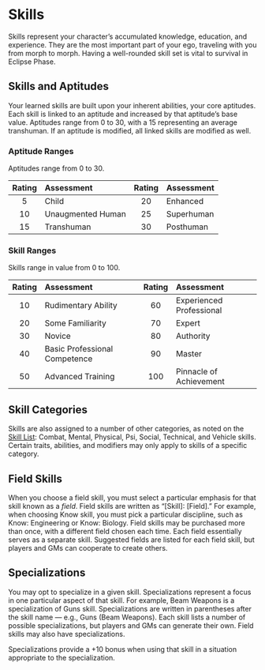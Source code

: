 # Skills

Skills represent your character’s accumulated knowledge, education, and experience. They are the most important part of your ego, traveling with you from morph to morph. Having a well-rounded skill set is vital to survival in Eclipse Phase.

## Skills and Aptitudes

Your learned skills are built upon your inherent abilities, your core aptitudes. Each skill is linked to an aptitude and increased by that aptitude’s base value. Aptitudes range from 0 to 30, with a 15 representing an average transhuman. If an aptitude is modified, all linked skills are modified as well.

<!-- CLEANED blockquote class="table" -->

### Aptitude Ranges

Aptitudes range from 0 to 30.

| Rating | Assessment        | Rating | Assessment |
| :----: | :---------------- | :----: | :--------- |
|   5    | Child             |   20   | Enhanced   |
|   10   | Unaugmented Human |   25   | Superhuman |
|   15   | Transhuman        |   30   | Posthuman  |

<!-- CLEANED /blockquote -->

<!-- CLEANED blockquote class="table" -->

### Skill Ranges

Skills range in value from 0 to 100.

| Rating | Assessment                    | Rating | Assessment               |
| :----: | :---------------------------- | :----: | :----------------------- |
|   10   | Rudimentary Ability           |   60   | Experienced Professional |
|   20   | Some Familiarity              |   70   | Expert                   |
|   30   | Novice                        |   80   | Authority                |
|   40   | Basic Professional Competence |   90   | Master                   |
|   50   | Advanced Training             |  100   | Pinnacle of Achievement  |

<!-- CLEANED /blockquote -->

## Skill Categories

Skills are also assigned to a number of other categories, as noted on the [Skill List](19-active-skill-list.md#skill-list): Combat, Mental, Physical, Psi, Social, Technical, and Vehicle skills. Certain traits, abilities, and modifiers may only apply to skills of a specific category.

## Field Skills

When you choose a field skill, you must select a particular emphasis for that skill known as a _field_. Field skills are written as “\[Skill\]: \[Field\].” For example, when choosing Know skill, you must pick a particular discipline, such as Know: Engineering or Know: Biology. Field skills may be purchased more than once, with a different field chosen each time. Each field essentially serves as a separate skill. Suggested fields are listed for each field skill, but players and GMs can cooperate to create others.

## Specializations

You may opt to specialize in a given skill. Specializations represent a focus in one particular aspect of that skill. For example, Beam Weapons is a specialization of Guns skill. Specializations are written in parentheses after the skill name — e.g., Guns (Beam Weapons). Each skill lists a number of possible specializations, but players and GMs can generate their own. Field skills may also have specializations.

Specializations provide a +10 bonus when using that skill in a situation appropriate to the specialization.
